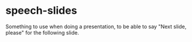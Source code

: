 # speech-slides
Something to use when doing a presentation, to be able to say "Next slide, please" for the following slide.
